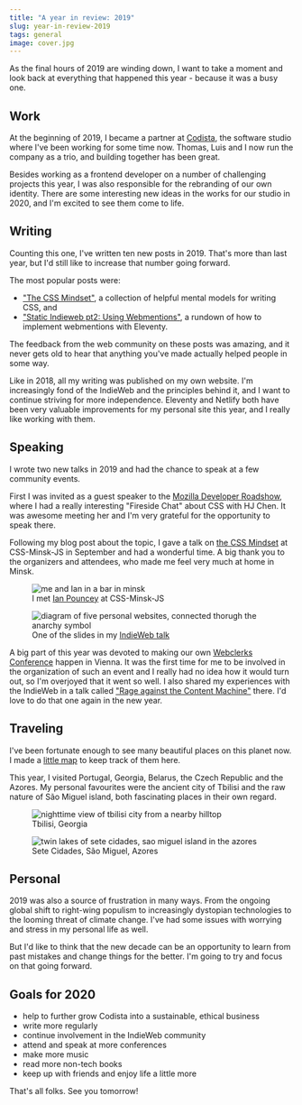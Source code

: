 ```yaml
---
title: "A year in review: 2019"
slug: year-in-review-2019
tags: general
image: cover.jpg
---
```


<p class="lead">As the final hours of 2019 are winding down, I want to take a moment and look back at everything that happened this year - because it was a busy one.</p>

## Work

At the beginning of 2019, I became a partner at [Codista](https://www.codista.com/), the software studio where I've been working for some time now. Thomas, Luis and I now run the company as a trio, and building together has been great. 

Besides working as a frontend developer on a number of challenging projects this year, I was also responsible for the rebranding of our own identity. There are some interesting new ideas in the works for our studio in 2020, and I'm excited to see them come to life.

## Writing

Counting this one, I've written ten new posts in 2019. That's more than last year, but I'd still like to increase that number going forward.

The most popular posts were: 

* ["The CSS Mindset"](/blog/the-css-mindset/), a collection of helpful mental models for writing CSS, and 
* ["Static Indieweb pt2: Using Webmentions"](/blog/using-webmentions-on-static-sites/), a rundown of how to implement webmentions with Eleventy. 

The feedback from the web community on these posts was amazing, and it never gets old to hear that anything you've made actually helped people in some way.

Like in 2018, all my writing was published on my own website. I'm increasingly fond of the IndieWeb and the principles behind it, and I want to continue striving for more independence. Eleventy and Netlify both have been very valuable improvements for my personal site this year, and I really like working with them. 

## Speaking

I wrote two new talks in 2019 and had the chance to speak at a few community events.

First I was invited as a guest speaker to the [Mozilla Developer Roadshow](https://mozilla-tito-devr.netlify.com/), where I had a really interesting "Fireside Chat" about CSS with HJ Chen. It was awesome meeting her and I'm very grateful for the opportunity to speak there.

Following my blog post about the topic, I gave a talk on [the CSS Mindset](https://www.youtube.com/watch?v=1TsFOfBB4GA) at CSS-Minsk-JS in September and had a wonderful time. A big thank you to the organizers and attendees, who made me feel very much at home in Minsk.

<figure>
    <img src="{{ 'minsk.jpg' | media(page) }}" alt="me and Ian in a bar in minsk" loading="lazy" />
  <figcaption>I met <a href="https://twitter.com/IanPouncey">Ian Pouncey</a> at CSS-Minsk-JS</figcaption>
</figure>

<figure>
    <img src="{{ 'slide.jpg' | media(page) }}" alt="diagram of five personal websites, connected thorugh the anarchy symbol" loading="lazy" />
  <figcaption>One of the slides in my <a href="https://noti.st/mxb/lhMFMv/rage-against-the-content-machine">IndieWeb talk</a></figcaption>
</figure>

A big part of this year was devoted to making our own [Webclerks Conference](https://webclerks.at/) happen in Vienna. It was the first time for me to be involved in the organization of such an event and I really had no idea how it would turn out, so I'm overjoyed that it went so well. I also shared my experiences with the IndieWeb in a talk called ["Rage against the Content Machine"](https://noti.st/mxb/lhMFMv/rage-against-the-content-machine) there. I'd love to do that one again in the new year.

## Traveling

I've been fortunate enough to see many beautiful places on this planet now. I made a [little map](/traveling) to keep track of them here.

This year, I visited Portugal, Georgia, Belarus, the Czech Republic and the Azores. My personal favourites were the ancient city of Tbilisi and the raw nature of São Miguel island, both fascinating places in their own regard.

<figure>
    <img src="{{ 'tbilisi.jpg' | media(page) }}" alt="nighttime view of tbilisi city from a nearby hilltop" loading="lazy" />
  <figcaption>Tbilisi, Georgia</figcaption>
</figure>

<figure>
    <img src="{{ 'saomiguel.jpg' | media(page) }}" alt="twin lakes of sete cidades, sao miguel island in the azores" loading="lazy" />
  <figcaption>Sete Cidades, São Miguel, Azores</figcaption>
</figure>

## Personal

2019 was also a source of frustration in many ways. From the ongoing global shift to right-wing populism to increasingly dystopian technologies to the looming threat of climate change. I've had some issues with worrying and stress in my personal life as well. 

But I'd like to think that the new decade can be an opportunity to learn from past mistakes and change things for the better. I'm going to try and focus on that going forward.

## Goals for 2020

* help to further grow Codista into a sustainable, ethical business
* write more regularly
* continue involvement in the IndieWeb community
* attend and speak at more conferences
* make more music 
* read more non-tech books
* keep up with friends and enjoy life a little more

That's all folks. See you tomorrow!